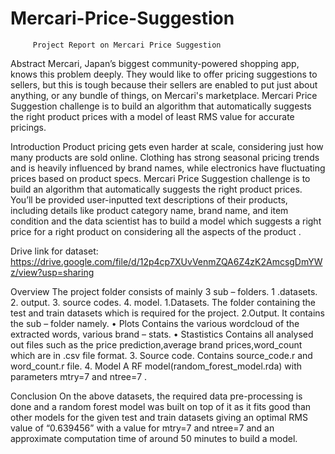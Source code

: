 # Mercari-Price-Suggestion
         Project Report on Mercari Price Suggestion

Abstract
Mercari, Japan’s biggest community-powered shopping app, knows this problem deeply. They would like to offer pricing suggestions to sellers, but this is tough because their sellers are enabled to put just about anything, or any bundle of things, on Mercari's marketplace.
Mercari Price Suggestion challenge is to build an algorithm that automatically suggests the right product prices with a model of least RMS value for accurate pricings.


Introduction
Product pricing gets even harder at scale, considering just how many products are sold online. Clothing has strong seasonal pricing trends and is heavily influenced by brand names, while electronics have fluctuating prices based on product specs.
Mercari Price Suggestion challenge is to build an algorithm that automatically suggests the right product prices. You’ll be provided user-inputted text descriptions of their products, including details like product category name, brand name, and item condition and the data scientist has to build a model which suggests a right price for a right product on considering all the aspects of the product .

Drive link for dataset: https://drive.google.com/file/d/12p4cp7XUvVenmZQA6Z4zK2AmcsgDmYWz/view?usp=sharing
 
Overview
The project folder consists of mainly 3 sub – folders.
1 .datasets.
2. output.
3. source codes.
4. model.
1.Datasets.
The folder containing the test and train datasets which is required for the project.
2.Output.
It contains the sub – folder namely.
•	Plots
Contains the various wordcloud of the extracted words, various brand – stats.
•	Stastistics
Contains all analysed out files such as the price prediction,average brand     prices,word_count which are in .csv file format.
3. Source code.
Contains source_code.r and word_count.r file.
4. Model
A RF model(random_forest_model.rda) with parameters mtry=7 and ntree=7 .

Conclusion
On the above datasets, the required data pre-processing is done and a random forest model was built on top of it as it fits good than other models for the given test and train datasets giving an optimal RMS value of “0.639456” with a value for mtry=7 and ntree=7 and an approximate computation time of around 50 minutes to build a model.



